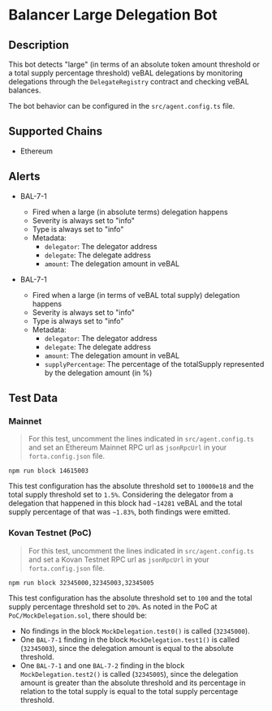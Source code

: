 # Balancer Large Delegation Bot

## Description

This bot detects "large" (in terms of an absolute token amount threshold or a total supply percentage threshold) veBAL
delegations by monitoring delegations through the `DelegateRegistry` contract and checking veBAL balances.

The bot behavior can be configured in the `src/agent.config.ts` file.

## Supported Chains

- Ethereum

## Alerts

- BAL-7-1
  - Fired when a large (in absolute terms) delegation happens
  - Severity is always set to "info"
  - Type is always set to "info"
  - Metadata:
    - `delegator`: The delegator address
    - `delegate`: The delegate address
    - `amount`: The delegation amount in veBAL

- BAL-7-1
  - Fired when a large (in terms of veBAL total supply) delegation happens
  - Severity is always set to "info"
  - Type is always set to "info"
  - Metadata:
    - `delegator`: The delegator address
    - `delegate`: The delegate address
    - `amount`: The delegation amount in veBAL
    - `supplyPercentage`: The percentage of the totalSupply represented by the delegation amount (in %)

## Test Data

### Mainnet

> For this test, uncomment the lines indicated in `src/agent.config.ts` and set an Ethereum Mainnet RPC url as
`jsonRpcUrl` in your `forta.config.json` file.

```
npm run block 14615003
```

This test configuration has the absolute threshold set to `10000e18` and the total supply threshold set to `1.5%`. Considering the delegator from a delegation that happened in this block had `~14281` veBAL and the total supply percentage of that was `~1.83%`, both findings were emitted.

### Kovan Testnet (PoC)

> For this test, uncomment the lines indicated in `src/agent.config.ts` and set a Kovan Testnet RPC url as `jsonRpcUrl`
in your `forta.config.json` file.

```
npm run block 32345000,32345003,32345005
```

This test configuration has the absolute threshold set to `100` and the total supply percentage threshold set to `20%`. As noted in the PoC at `PoC/MockDelegation.sol`, there should be:
- No findings in the block `MockDelegation.test0()` is called (`32345000`).
- One `BAL-7-1` finding in the block `MockDelegation.test1()` is called (`32345003`), since the delegation amount is equal to the absolute threshold.
- One `BAL-7-1` and one `BAL-7-2` finding in the block `MockDelegation.test2()` is called (`32345005`), since the delegation amount is greater than the absolute threshold and its percentage in relation to the total supply is equal to the total supply percentage threshold.
